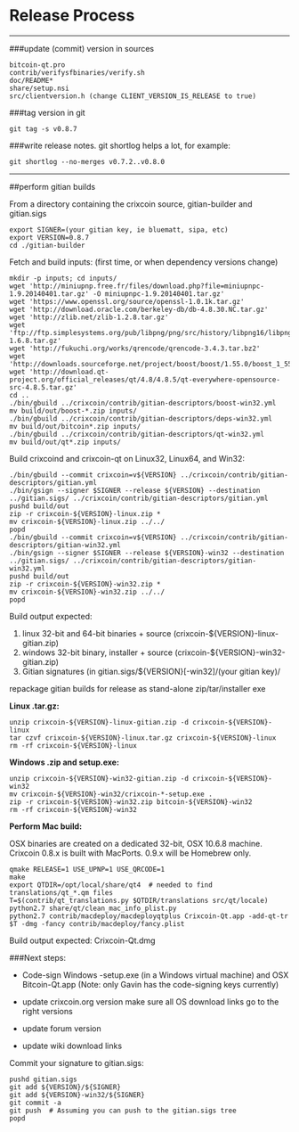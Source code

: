 Release Process
====================

* * *

###update (commit) version in sources


	bitcoin-qt.pro
	contrib/verifysfbinaries/verify.sh
	doc/README*
	share/setup.nsi
	src/clientversion.h (change CLIENT_VERSION_IS_RELEASE to true)

###tag version in git

	git tag -s v0.8.7

###write release notes. git shortlog helps a lot, for example:

	git shortlog --no-merges v0.7.2..v0.8.0

* * *

##perform gitian builds

 From a directory containing the crixcoin source, gitian-builder and gitian.sigs
  
	export SIGNER=(your gitian key, ie bluematt, sipa, etc)
	export VERSION=0.8.7
	cd ./gitian-builder

 Fetch and build inputs: (first time, or when dependency versions change)

	mkdir -p inputs; cd inputs/
	wget 'http://miniupnp.free.fr/files/download.php?file=miniupnpc-1.9.20140401.tar.gz' -O miniupnpc-1.9.20140401.tar.gz'
	wget 'https://www.openssl.org/source/openssl-1.0.1k.tar.gz'
	wget 'http://download.oracle.com/berkeley-db/db-4.8.30.NC.tar.gz'
	wget 'http://zlib.net/zlib-1.2.8.tar.gz'
	wget 'ftp://ftp.simplesystems.org/pub/libpng/png/src/history/libpng16/libpng-1.6.8.tar.gz'
	wget 'http://fukuchi.org/works/qrencode/qrencode-3.4.3.tar.bz2'
	wget 'http://downloads.sourceforge.net/project/boost/boost/1.55.0/boost_1_55_0.tar.bz2'
	wget 'http://download.qt-project.org/official_releases/qt/4.8/4.8.5/qt-everywhere-opensource-src-4.8.5.tar.gz'
	cd ..
	./bin/gbuild ../crixcoin/contrib/gitian-descriptors/boost-win32.yml
	mv build/out/boost-*.zip inputs/
	./bin/gbuild ../crixcoin/contrib/gitian-descriptors/deps-win32.yml
	mv build/out/bitcoin*.zip inputs/
	./bin/gbuild ../crixcoin/contrib/gitian-descriptors/qt-win32.yml
	mv build/out/qt*.zip inputs/

 Build crixcoind and crixcoin-qt on Linux32, Linux64, and Win32:
  
	./bin/gbuild --commit crixcoin=v${VERSION} ../crixcoin/contrib/gitian-descriptors/gitian.yml
	./bin/gsign --signer $SIGNER --release ${VERSION} --destination ../gitian.sigs/ ../crixcoin/contrib/gitian-descriptors/gitian.yml
	pushd build/out
	zip -r crixcoin-${VERSION}-linux.zip *
	mv crixcoin-${VERSION}-linux.zip ../../
	popd
	./bin/gbuild --commit crixcoin=v${VERSION} ../crixcoin/contrib/gitian-descriptors/gitian-win32.yml
	./bin/gsign --signer $SIGNER --release ${VERSION}-win32 --destination ../gitian.sigs/ ../crixcoin/contrib/gitian-descriptors/gitian-win32.yml
	pushd build/out
	zip -r crixcoin-${VERSION}-win32.zip *
	mv crixcoin-${VERSION}-win32.zip ../../
	popd

  Build output expected:

  1. linux 32-bit and 64-bit binaries + source (crixcoin-${VERSION}-linux-gitian.zip)
  2. windows 32-bit binary, installer + source (crixcoin-${VERSION}-win32-gitian.zip)
  3. Gitian signatures (in gitian.sigs/${VERSION}[-win32]/(your gitian key)/

repackage gitian builds for release as stand-alone zip/tar/installer exe

**Linux .tar.gz:**

	unzip crixcoin-${VERSION}-linux-gitian.zip -d crixcoin-${VERSION}-linux
	tar czvf crixcoin-${VERSION}-linux.tar.gz crixcoin-${VERSION}-linux
	rm -rf crixcoin-${VERSION}-linux

**Windows .zip and setup.exe:**

	unzip crixcoin-${VERSION}-win32-gitian.zip -d crixcoin-${VERSION}-win32
	mv crixcoin-${VERSION}-win32/crixcoin-*-setup.exe .
	zip -r crixcoin-${VERSION}-win32.zip bitcoin-${VERSION}-win32
	rm -rf crixcoin-${VERSION}-win32

**Perform Mac build:**

  OSX binaries are created on a dedicated 32-bit, OSX 10.6.8 machine.
  Crixcoin 0.8.x is built with MacPorts.  0.9.x will be Homebrew only.

	qmake RELEASE=1 USE_UPNP=1 USE_QRCODE=1
	make
	export QTDIR=/opt/local/share/qt4  # needed to find translations/qt_*.qm files
	T=$(contrib/qt_translations.py $QTDIR/translations src/qt/locale)
	python2.7 share/qt/clean_mac_info_plist.py
	python2.7 contrib/macdeploy/macdeployqtplus Crixcoin-Qt.app -add-qt-tr $T -dmg -fancy contrib/macdeploy/fancy.plist

 Build output expected: Crixcoin-Qt.dmg

###Next steps:

* Code-sign Windows -setup.exe (in a Windows virtual machine) and
  OSX Bitcoin-Qt.app (Note: only Gavin has the code-signing keys currently)

* update crixcoin.org version
  make sure all OS download links go to the right versions

* update forum version

* update wiki download links

Commit your signature to gitian.sigs:

	pushd gitian.sigs
	git add ${VERSION}/${SIGNER}
	git add ${VERSION}-win32/${SIGNER}
	git commit -a
	git push  # Assuming you can push to the gitian.sigs tree
	popd

